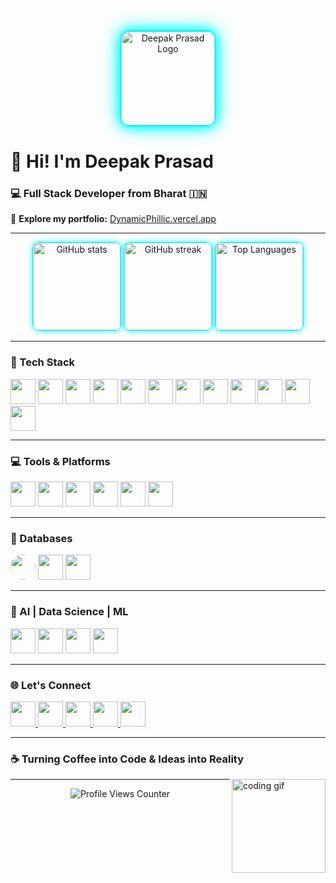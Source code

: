 <div align="center">
  <img 
    height="150" 
    src="https://ik.imagekit.io/sdm2vyawn77777/Logo/image(1).png?updatedAt=1751732344796" 
    style="border-radius: 15px; border: 2px solid #00ffff; box-shadow: 0 0 15px #00ffff, 0 0 30px #00ffff;" 
    alt="Deepak Prasad Logo"
  />
</div>

# 👋 Hi! I'm **Deepak Prasad**  
### 💻 Full Stack Developer from Bharat 🇮🇳

🚀 **Explore my portfolio:** [DynamicPhillic.vercel.app](https://DynamicPhillic.vercel.app)

---

<div align="center">
  <img 
    src="https://github-readme-stats.vercel.app/api?username=Divine-P-77777&show_icons=true&include_all_commits=true&theme=dracula" 
    height="140" 
    style="max-width: 100%; border-radius: 10px; border: 1px solid #00ffff; box-shadow: 0 0 8px #00ffff;" 
    alt="GitHub stats" 
  />
  <img 
    src="https://streak-stats.demolab.com?user=Divine-P-77777&theme=dracula&hide_border=false" 
    height="140" 
    style="max-width: 100%; border-radius: 10px; border: 1px solid #00ffff; box-shadow: 0 0 8px #00ffff;" 
    alt="GitHub streak" 
  />
  <img 
    src="https://github-readme-stats.vercel.app/api/top-langs/?username=Divine-P-77777&layout=compact&langs_count=6&theme=dracula" 
    height="140" 
    style="max-width: 100%; border-radius: 10px; border: 1px solid #00ffff; box-shadow: 0 0 8px #00ffff;" 
    alt="Top Languages" 
  />
</div>

---

### 🧠 Tech Stack

<div align="left">
  <img src="https://ik.imagekit.io/sdm2vyawn77777/Logo/image(2).png?updatedAt=1751732343921" height="40" width="40" />
  <img src="https://ik.imagekit.io/sdm2vyawn77777/Logo/image.png?updatedAt=1751732344724" height="40" width="40" />
  <img src="https://ik.imagekit.io/sdm2vyawn77777/Logo/image(3).png?updatedAt=1751732344388" height="40" width="40" />
  <img src="https://ik.imagekit.io/sdm2vyawn77777/Logo/image(12).png?updatedAt=1751732348672" height="40" width="40" />
  <img src="https://skillicons.dev/icons?i=express" height="40" width="40" />
  <img src="https://ik.imagekit.io/sdm2vyawn77777/Logo/image(11).png?updatedAt=1751732347055" height="40" width="40" />
  <img src="https://skillicons.dev/icons?i=redux" height="40" width="40" />
  <img src="https://ik.imagekit.io/sdm2vyawn77777/Logo/image(10).png?updatedAt=1751732347271" height="40" width="40" />
  <img src="https://skillicons.dev/icons?i=tailwind" height="40" width="40" />
  <img src="https://skillicons.dev/icons?i=vite" height="40" width="40" />
  <img src="https://ik.imagekit.io/sdm2vyawn77777/Logo/image(9).png?updatedAt=1751732344389" height="40" width="40" />
  <img src="https://cdn.jsdelivr.net/gh/devicons/devicon/icons/python/python-original.svg" height="40" width="40" />
</div>

---

### 💻 Tools & Platforms

<div align="left">
  <img src="https://skillicons.dev/icons?i=github" height="40" width="40" />
  <img src="https://ik.imagekit.io/sdm2vyawn77777/Logo/image(4).png?updatedAt=1751732344425" height="40" width="40" />
  <img src="https://img.shields.io/badge/Postman-FF6C37?logo=postman&logoColor=black&style=for-the-badge" height="40" />
  <img src="https://skillicons.dev/icons?i=supabase" height="40" width="40" />
  <img src="https://skillicons.dev/icons?i=vercel" height="40" width="40" />
  <img src="https://img.shields.io/badge/Canva-00C4CC?logo=canva&logoColor=black&style=for-the-badge" height="40" />
</div>

---

### 🧩 Databases

<div align="left">
  <img src="https://ik.imagekit.io/sdm2vyawn77777/Logo/image(5).png?updatedAt=1751732344327" height="40" width="40" style="border-radius: 50%;" />
  <img src="https://ik.imagekit.io/sdm2vyawn77777/Logo/image(6).png?updatedAt=1751732343847" height="40" width="40" />
  <img src="https://ik.imagekit.io/sdm2vyawn77777/Logo/image(7).png?updatedAt=1751732344409" height="40" width="40" />
</div>

---

### 🤖 AI | Data Science | ML

<div align="left">
  <img src="https://ik.imagekit.io/sdm2vyawn77777/Logo/image(8).png?updatedAt=1751732344838" height="40" width="40" />
  <img src="https://img.shields.io/badge/pandas-150458?logo=pandas&logoColor=white&style=for-the-badge" height="40" />
  <img src="https://img.shields.io/badge/Kaggle-20BEFF?logo=kaggle&logoColor=black&style=for-the-badge" height="40" />
  <img src="https://skillicons.dev/icons?i=tensorflow" height="40" width="40" />
</div>

---

### 🌐 Let's Connect

<div align="left">
  <a href="mailto:dynamicphillic77777@gmail.com" target="_blank">
    <img src="https://raw.githubusercontent.com/maurodesouza/profile-readme-generator/master/src/assets/icons/social/gmail/default.svg" height="40" width="40" />
  </a>
  <a href="https://www.linkedin.com/in/deepak-prasad-799128259/" target="_blank">
    <img src="https://raw.githubusercontent.com/maurodesouza/profile-readme-generator/master/src/assets/icons/social/linkedin/default.svg" height="40" width="40" />
  </a>
  <a href="https://x.com/CollabDynPhillic" target="_blank">
    <img src="https://raw.githubusercontent.com/maurodesouza/profile-readme-generator/master/src/assets/icons/social/twitter/default.svg" height="40" width="40" />
  </a>
  <a href="https://www.hackerrank.com/profile/dynamicphillic71" target="_blank">
    <img src="https://raw.githubusercontent.com/maurodesouza/profile-readme-generator/master/src/assets/icons/social/hackerrank/default.svg" height="40" width="40" />
  </a>
  <a href="mailto:dynamicphillic77777@gmail.com" target="_blank">
    <img src="https://raw.githubusercontent.com/maurodesouza/profile-readme-generator/master/src/assets/icons/social/microsoft-outlook/default.svg" height="40" width="40" />
  </a>
</div>

---

### ☕ Turning Coffee into Code & Ideas into Reality

<img align="right" height="150" src="https://media3.giphy.com/media/XP8kV1sQnHF9AL30GE/200w.gif" alt="coding gif" />

---

<div align="center">
  <img src="https://komarev.com/ghpvc/?username=Divine-P-77777&label=Profile%20Views&color=00FFFF&style=for-the-badge" alt="Profile Views Counter" />
</div>
